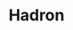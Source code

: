 ---
title: Hadron
intro: A development environment for designers and developers who work together towards the same goal.
linkurl: http://www.hadron.app
tags:
- Design-to-code
- React
logo: "hadron.jpg"
---